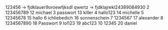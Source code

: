 123456 -> fjdklauer9oroewfjksdl		qwertz -> fjdklajrekl24389084930
2	123456789	12	michael 
3	passwort	13	killer
4	hallo123	14	michelle
5	12345678	15	hallo
6	ichliebedich	16	sonnenschein
7	1234567	17	alexander
8	1234567890	18	Passwort
9	lol123	19	abc123
10	12345	20	daniel